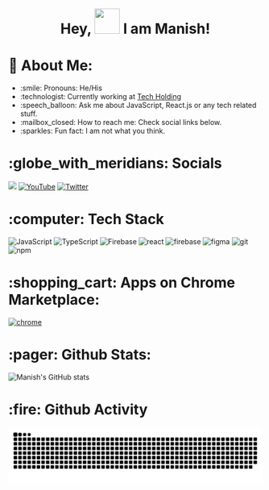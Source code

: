 <h1 align="center" >
    Hey, <img src="https://github.com/pamnanaimanish169/pamnanaimanish169/assets/21191012/b4771733-caea-4cb3-b98c-fd62bda47478" width="50px" height="50px" />
I am Manish!
</h1>

<h1>
    💫 About Me: 
</h1>

  <ul>
    <li>:smile: Pronouns: He/His</li>
    <li>:technologist: Currently working at <a href="https://techholding.co/"> Tech Holding</a>
</li>
    <li>:speech_balloon: Ask me about JavaScript, React.js or any tech related stuff.</li>
    <li>:mailbox_closed: How to reach me: Check social links below.</li>
    <li>:sparkles: Fun fact: I am not what you think.</li>
  </ul>

<h1>
   :globe_with_meridians: Socials
</h1>

<p dir="auto">



<a href="https://dev.to/manish169" rel="nofollow"><img src="https://camo.githubusercontent.com/f197926b3f46805a357c60a0a97f5efe372dae954778834cb640846741d4b39d/68747470733a2f2f696d672e736869656c64732e696f2f62616467652f6465762e746f2d3041304130413f7374796c653d666f722d7468652d6261646765266c6f676f3d646576646f74746f266c6f676f436f6c6f723d7768697465" style="max-width: 100%;"></a> 
<a href="https://www.youtube.com/channel/UCdzhdugezxd40Jzm9xpSStg" rel="nofollow"><img src="https://camo.githubusercontent.com/d79c5549652f9c7690992eb49571d216a70a480681561cbd93bfbfc77c491e54/68747470733a2f2f696d672e736869656c64732e696f2f62616467652f596f75547562652d4646303030303f7374796c653d666f722d7468652d6261646765266c6f676f3d796f7574756265266c6f676f436f6c6f723d7768697465" alt="YouTube" data-canonical-src="https://img.shields.io/badge/YouTube-FF0000?style=for-the-badge&amp;logo=youtube&amp;logoColor=white" style="max-width: 100%;"></a> 
<a href="https://twitter.com/manishpamnani12" rel="nofollow"><img src="https://camo.githubusercontent.com/5d03c86f6a75f7cbe80d135d9162fbf6dc46a31253cf30a8e9bb8279b4d574d3/68747470733a2f2f696d672e736869656c64732e696f2f62616467652f547769747465722d3144413146323f7374796c653d666f722d7468652d6261646765266c6f676f3d74776974746572266c6f676f436f6c6f723d7768697465" alt="Twitter" style="max-width: 100%;"></a></p>

<h1> :computer: Tech Stack</h1>

<img src="https://camo.githubusercontent.com/aeddc848275a1ffce386dc81c04541654ca07b2c43bbb8ad251085c962672aea/68747470733a2f2f696d672e736869656c64732e696f2f62616467652f6a6176617363726970742d2532333332333333302e7376673f7374796c653d666f722d7468652d6261646765266c6f676f3d6a617661736372697074266c6f676f436f6c6f723d253233463744463145" alt="JavaScript" />&nbsp;<img src="https://camo.githubusercontent.com/ee71fcc1aa3d059265517741dffc4161922fd744377e7a5f07c43381d0aa9aac/68747470733a2f2f696d672e736869656c64732e696f2f62616467652f747970657363726970742d2532333030374143432e7376673f7374796c653d666f722d7468652d6261646765266c6f676f3d74797065736372697074266c6f676f436f6c6f723d7768697465" alt="TypeScript"/>&nbsp;<img src="https://camo.githubusercontent.com/a65fcdf7030d79c00f4c3d8bab84de39107f5777fca4d12f0cb64440015183fe/68747470733a2f2f696d672e736869656c64732e696f2f62616467652f66697265626173652d2532333033394245352e7376673f7374796c653d666f722d7468652d6261646765266c6f676f3d6669726562617365" alt="Firebase"/>&nbsp;<img src="https://camo.githubusercontent.com/ab4c3c731a174a63df861f7b118d6c8a6c52040a021a552628db877bd518fe84/68747470733a2f2f696d672e736869656c64732e696f2f62616467652f72656163742d2532333230323332612e7376673f7374796c653d666f722d7468652d6261646765266c6f676f3d7265616374266c6f676f436f6c6f723d253233363144414642" alt="react"/>&nbsp;<img src="https://camo.githubusercontent.com/a65fcdf7030d79c00f4c3d8bab84de39107f5777fca4d12f0cb64440015183fe/68747470733a2f2f696d672e736869656c64732e696f2f62616467652f66697265626173652d2532333033394245352e7376673f7374796c653d666f722d7468652d6261646765266c6f676f3d6669726562617365" alt="firebase"/>&nbsp;<img src="https://camo.githubusercontent.com/9a8ccd8ae319ddac9934db226e7834d7e1c61a31076e7d7c04ecb5bf352967aa/68747470733a2f2f696d672e736869656c64732e696f2f62616467652f6669676d612d2532334632344531452e7376673f7374796c653d666f722d7468652d6261646765266c6f676f3d6669676d61266c6f676f436f6c6f723d7768697465" alt="figma"/>&nbsp;<img src="https://camo.githubusercontent.com/06c6858186510906c21d8c951168d55d976d7dfb9176ed6125c55b8a7de0baae/68747470733a2f2f696d672e736869656c64732e696f2f62616467652f4749542d4534344333303f7374796c653d666f722d7468652d6261646765266c6f676f3d676974266c6f676f436f6c6f723d7768697465" alt="git"/>&nbsp;<img src="https://camo.githubusercontent.com/b47580b7e8e0b4ce9bb718070140318f72d316a0c88e0dd53a5ac4b0bdfc755e/68747470733a2f2f696d672e736869656c64732e696f2f62616467652f4e504d2d2532333030303030302e7376673f7374796c653d666f722d7468652d6261646765266c6f676f3d6e706d266c6f676f436f6c6f723d7768697465" alt="npm"/>


<h1>
    :shopping_cart: Apps on Chrome Marketplace:
</h1>

<a href="https://chrome.google.com/webstore/search/manishpamnani169?hl=en&authuser=0
"><img src="https://camo.githubusercontent.com/706585fc5da120319fb25f79a1d010d8bcb6bc70bb10da352d4a91d0550d3e39/68747470733a2f2f696d672e736869656c64732e696f2f62616467652f476f6f676c655f6368726f6d652d3432383546343f7374796c653d666f722d7468652d6261646765266c6f676f3d476f6f676c652d6368726f6d65266c6f676f436f6c6f723d7768697465" alt="chrome" /></a>&nbsp;

<h1>
:pager: Github Stats:
</h1>

![Manish's GitHub stats](https://github-readme-stats.vercel.app/api?username=pamnanaimanish169&show_icons=true&theme=radical)

<h1>
:fire: Github Activity
</h1>

![](https://github.com/pamnanaimanish169/pamnanaimanish169/blob/output/github-snake-dark.svg)


<!-- 

- Replace "label" with a short label for the badge (e.g., "Framework", "Library", etc.).
- Replace "message" with the name of the tool, technology, or service you want to display (e.g., "React", "Django", "Docker", etc.).
- Replace "color" with a color of your choice for the badge background (e.g., "blue", "green", "red", etc.).
- The "logo" parameter should remain as "simpleicons" to use Simple Icons logos.
- The "logoColor" parameter can be adjusted to change the color of the Simple Icons logo if desired.

e.g: 

![Git](https://img.shields.io/badge/git-grey?logo=git&logoColor=#F05032)

https://github.com/saurav-prasad


-->
